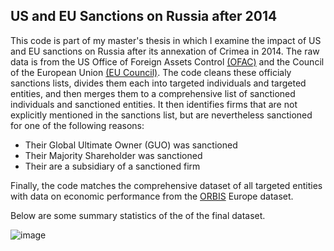 ## US and EU Sanctions on Russia after 2014

This code is part of my master's thesis in which I examine the impact of US and EU sanctions on Russia after its annexation of Crimea in 2014. The raw data is from the US Office of Foreign Assets Control [(OFAC)](https://ofac.treasury.gov/) and the Council of the European Union [(EU Council)](https://eur-lex.europa.eu/legal-content/EN/TXT/?uri=CELEX%3A02014D0145-20230915&qid=1703029680787). The code cleans these officialy sanctions lists, divides them each into targeted individuals and targeted entities, and then merges them to a comprehensive list of sanctioned individuals and sanctioned entities. It then identifies firms that are not explicitly mentioned in the sanctions list, but are nevertheless sanctioned for one of the following reasons:
- Their Global Ultimate Owner (GUO) was sanctioned
- Their Majority Shareholder was sanctioned
- Their are a subsidiary of a sanctioned firm

Finally, the code matches the comprehensive dataset of all targeted entities with data on economic performance from the [ORBIS](https://www.bvdinfo.com/en-gb/) Europe dataset.

Below are some summary statistics of the of the final dataset.

![image](https://github.com/Lisagmrk/Masters-Thesis/assets/64646346/e97003c5-77fa-473d-81b5-1865191d15ca)


